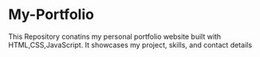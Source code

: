 # My-Portfolio
This Repository conatins my personal portfolio website built with HTML,CSS,JavaScript. It showcases my project,
skills, and contact details
